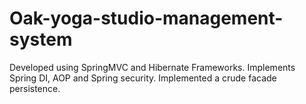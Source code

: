 Oak-yoga-studio-management-system
================================

Developed using SpringMVC and Hibernate Frameworks. Implements Spring DI, AOP and Spring security. Implemented a crude facade 
persistence.
